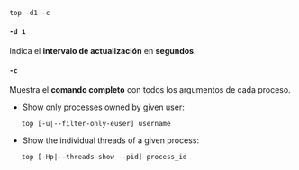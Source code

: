 
```
top -d1 -c
```

#### `-d 1`

Indica el **intervalo de actualización** en **segundos**.

#### `-c`

Muestra el **comando completo** con todos los argumentos de cada proceso.

 - Show only processes owned by given user:
```
   top [-u|--filter-only-euser] username
```

- Show the individual threads of a given process:
```
   top [-Hp|--threads-show --pid] process_id
```